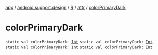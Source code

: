 [app](../../../index.md) / [android.support.design](../../index.md) / [R](../index.md) / [attr](index.md) / [colorPrimaryDark](.)

# colorPrimaryDark

`static val colorPrimaryDark: `[`Int`](https://kotlinlang.org/api/latest/jvm/stdlib/kotlin/-int/index.html)
`static val colorPrimaryDark: `[`Int`](https://kotlinlang.org/api/latest/jvm/stdlib/kotlin/-int/index.html)
`static val colorPrimaryDark: `[`Int`](https://kotlinlang.org/api/latest/jvm/stdlib/kotlin/-int/index.html)
`static val colorPrimaryDark: `[`Int`](https://kotlinlang.org/api/latest/jvm/stdlib/kotlin/-int/index.html)